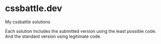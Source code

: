 # cssbattle.dev
My cssbattle solutions


Each solution Includes the submitted version using the least possible code. And the standard version using legitimate code.
